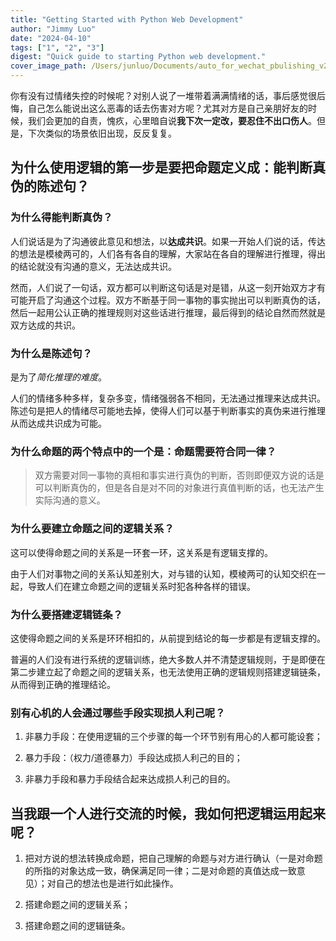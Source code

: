 ```yaml
---
title: "Getting Started with Python Web Development"
author: "Jimmy Luo"
date: "2024-04-10"
tags: ["1", "2", "3"]
digest: "Quick guide to starting Python web development."
cover_image_path: /Users/junluo/Documents/auto_for_wechat_pbulishing_v2/data/input/inserting_media/cover_image/cover_image.jpg
---
```


你有没有过情绪失控的时候呢？对别人说了一堆带着满满情绪的话，事后感觉很后悔，自己怎么能说出这么恶毒的话去伤害对方呢？尤其对方是自己亲朋好友的时候，我们会更加的自责，愧疚，心里暗自说**我下次一定改，要忍住不出口伤人**。但是，下次类似的场景依旧出现，反反复复。



## 为什么使用逻辑的第一步是要把命题定义成：能判断真伪的陈述句？

### 为什么得能判断真伪？

人们说话是为了沟通彼此意见和想法，以**达成共识**。如果一开始人们说的话，传达的想法是模棱两可的，人们各有各自的理解，大家站在各自的理解进行推理，得出的结论就没有沟通的意义，无法达成共识。

然而，人们说了一句话，双方都可以判断这句话是对是错，从这一刻开始双方才有可能开启了沟通这个过程。双方不断基于同一事物的事实抛出可以判断真伪的话，然后一起用公认正确的推理规则对这些话进行推理，最后得到的结论自然而然就是双方达成的共识。



### 为什么是陈述句？

是为了*简化推理的难度*。

人们的情绪多种多样，复杂多变，情绪强弱各不相同，无法通过推理来达成共识。陈述句是把人的情绪尽可能地去掉，使得人们可以基于判断事实的真伪来进行推理从而达成共识成为可能。

### 为什么命题的两个特点中的一个是：命题需要符合同一律？

> 双方需要对同一事物的真相和事实进行真伪的判断，否则即便双方说的话是可以判断真伪的，但是各自是对不同的对象进行真值判断的话，也无法产生实际沟通的意义。


 

### 为什么要建立命题之间的逻辑关系？

这可以使得命题之间的关系是一环套一环，这关系是有逻辑支撑的。

由于人们对事物之间的关系认知差别大，对与错的认知，模棱两可的认知交织在一起，导致人们在建立命题之间的逻辑关系时犯各种各样的错误。

### 为什么要搭建逻辑链条？

这使得命题之间的关系是环环相扣的，从前提到结论的每一步都是有逻辑支撑的。

普遍的人们没有进行系统的逻辑训练，绝大多数人并不清楚逻辑规则，于是即便在第二步建立起了命题之间的逻辑关系，也无法使用正确的逻辑规则搭建逻辑链条，从而得到正确的推理结论。


 


### 别有心机的人会通过哪些手段实现损人利己呢？

1. 非暴力手段：在使用逻辑的三个步骤的每一个环节别有用心的人都可能设套；

2. 暴力手段：（权力/道德暴力）手段达成损人利己的目的；

3. 非暴力手段和暴力手段结合起来达成损人利己的目的。

   

## 当我跟一个人进行交流的时候，我如何把逻辑运用起来呢？

1. 把对方说的想法转换成命题，把自己理解的命题与对方进行确认（一是对命题的所指的对象达成一致，确保满足同一律；二是对命题的真值达成一致意见）；对自己的想法也是进行如此操作。

2. 搭建命题之间的逻辑关系；

3. 搭建命题之间的逻辑链条。
